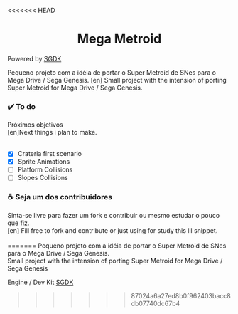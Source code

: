 <<<<<<< HEAD
<h1 align="center">Mega Metroid</h1>

Powered by  <a href="https://github.com/Stephane-D/SGDK">SGDK</a>

Pequeno projeto com a idéia de portar o Super Metroid de SNes para o Mega Drive / Sega Genesis.
[en] Small project with the intension of porting Super Metroid for Mega Drive / Sega Genesis.

<h3>✔️ To do</h3>
Próximos objetivos <br>
[en]Next things i plan to make. <br><br>

- [x] Crateria first scenario
- [x] Sprite Animations
- [ ] Platform Collisions
- [ ] Slopes Collisions

<h3>☕ Seja um dos contribuidores</h3>
Sinta-se livre para fazer um fork e contribuir ou mesmo estudar o pouco que fiz.<br> [en] Fill free to fork and contribute or just using for study this lil snippet.<br><br>
=======
Pequeno projeto com a idéia de portar o Super Metroid de SNes para o Mega Drive / Sega Genesis.
<br>
Small project with the intension of porting Super Metroid for Mega Drive / Sega Genesis

Engine / Dev Kit  <a href="https://github.com/Stephane-D/SGDK">SGDK</a>
>>>>>>> 87024a6a27ed8b0f962403bacc8db07740dc67b4
